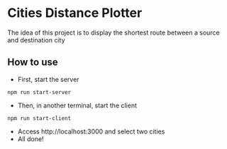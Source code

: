 # Cities Distance Plotter
The idea of this project is to display the shortest route between a source and destination city

## How to use
* First, start the server
```
npm run start-server
```

* Then, in another terminal, start the client
```
npm run start-client
```

* Access http://localhost:3000 and select two cities
* All done!

